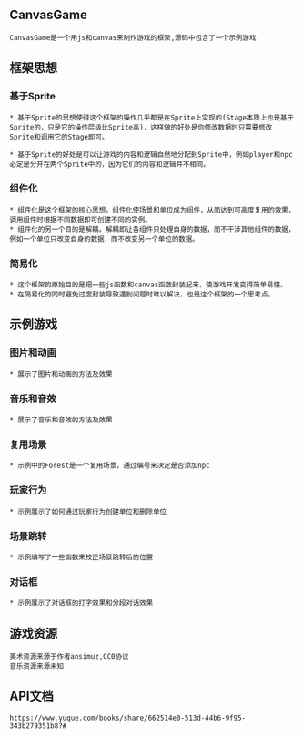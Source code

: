 ## CanvasGame

    CanvasGame是一个用js和canvas来制作游戏的框架,源码中包含了一个示例游戏

## 框架思想

### 基于Sprite

    * 基于Sprite的思想使得这个框架的操作几乎都是在Sprite上实现的(Stage本质上也是基于Sprite的，只是它的操作层级比Sprite高)，这样做的好处是你修改数据时只需要修改Sprite和调用它的Stage即可。  

    * 基于Sprite的好处是可以让游戏的内容和逻辑自然地分配到Sprite中，例如player和npc必定是分开在两个Sprite中的，因为它们的内容和逻辑并不相同。

### 组件化

    * 组件化是这个框架的核心思想。组件化使场景和单位成为组件，从而达到可高度复用的效果，调用组件时根据不同数据即可创建不同的实例。
    * 组件化的另一个目的是解耦。解耦即让各组件只处理自身的数据，而不干涉其他组件的数据，例如一个单位只改变自身的数据，而不改变另一个单位的数据。

### 简易化

    * 这个框架的原始目的是把一些js函数和canvas函数封装起来，使游戏开发变得简单易懂。
    * 在简易化的同时避免过度封装导致遇到问题时难以解决，也是这个框架的一个思考点。

## 示例游戏

### 图片和动画

    * 展示了图片和动画的方法及效果

### 音乐和音效

    * 展示了音乐和音效的方法及效果

### 复用场景

    * 示例中的Forest是一个复用场景，通过编号来决定是否添加npc

### 玩家行为

    * 示例展示了如何通过玩家行为创建单位和删除单位

### 场景跳转

    * 示例编写了一些函数来校正场景跳转后的位置

### 对话框

    * 示例展示了对话框的打字效果和分段对话效果

## 游戏资源

    美术资源来源于作者ansimuz,CC0协议
    音乐资源来源未知

## API文档

    https://www.yuque.com/books/share/662514e0-513d-44b6-9f95-343b279351b8?#
